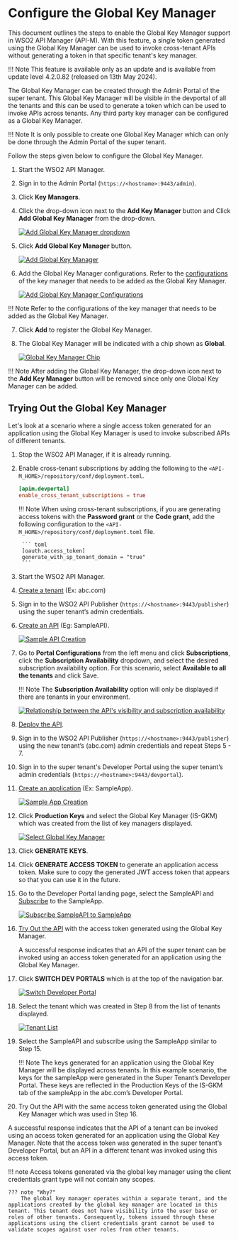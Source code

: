 # Configure the Global Key Manager

This document outlines the steps to enable the Global Key Manager support in WSO2 API Manager (API-M). With this feature, a single token generated using the Global Key Manager can be used to invoke cross-tenant APIs without generating a token in that specific tenant's key manager.

!!! Note
      This feature is available only as an update and is available from update level 4.2.0.82 (released on 13th May 2024).

The Global Key Manager can be created through the Admin Portal of the super tenant. This Global Key Manager will be visible in the devportal of all the tenants and this can be used to generate a token which can be used to invoke APIs across tenants. Any third party key manager can be configured as a Global Key Manager.

!!! Note
      It is only possible to create one Global Key Manager which can only be done through the Admin Portal of the super tenant.

Follow the steps given below to configure the Global Key Manager.

1. Start the WSO2 API Manager.

2. Sign in to the Admin Portal (`https://<hostname>:9443/admin`).

3. Click **Key Managers**.

4. Click the drop-down icon next to the **Add Key Manager** button and Click **Add Global Key Manager** from the drop-down.

    [![Add Global Key Manager dropdown]({{base_path}}/assets/img/administer/global-keymanager/add-global-key-manager-dropdown.png)]({{base_path}}/assets/img/administer/global-keymanager/add-global-key-manager-dropdown.png)

5. Click **Add Global Key Manager** button.

    [![Add Global Key Manager]({{base_path}}/assets/img/administer/global-keymanager/add-global-key-manager.png)]({{base_path}}/assets/img/administer/global-keymanager/add-global-key-manager.png)

6. Add the Global Key Manager configurations. Refer to the [configurations]({{base_path}}/administer/key-managers/overview/#configuring-key-managers-with-wso2-api-m) of the key manager that needs to be added as the Global Key Manager.

    [![Add Global Key Manager Configurations]({{base_path}}/assets/img/administer/global-keymanager/add-global-key-manager-configurations.png)]({{base_path}}/assets/img/administer/global-keymanager/add-global-key-manager-configurations.png)

!!! Note
      Refer to the configurations of the key manager that needs to be added as the Global Key Manager.

7. Click **Add** to register the Global Key Manager.

8. The Global Key Manager will be indicated with a chip shown as **Global**.

    [![Global Key Manager Chip]({{base_path}}/assets/img/administer/global-keymanager/global-key-manager-chip.png)]({{base_path}}/assets/img/administer/global-keymanager/global-key-manager-chip.png)

!!! Note
      After adding the Global Key Manager, the drop-down icon next to the **Add Key Manager** button will be removed since only one Global Key Manager can be added.

## Trying Out the Global Key Manager

Let's look at a scenario where a single access token generated for an application using the Global Key Manager is used to invoke subscribed APIs of different tenants.

1. Stop the WSO2 API Manager, if it is already running.

2. Enable cross-tenant subscriptions by adding the following to the `<API-M_HOME>/repository/conf/deployment.toml`.

    ``` toml 
    [apim.devportal]  
    enable_cross_tenant_subscriptions = true
    ```

    !!! Note
        When using cross-tenant subscriptions, if you are generating access tokens with the **Password grant** or the **Code grant**, add the following configuration to the `<API-M_HOME>/repository/conf/deployment.toml` file.

        ``` toml
        [oauth.access_token]
        generate_with_sp_tenant_domain = "true"
        ```

3. Start the WSO2 API Manager.

4. [Create a tenant]({{base_path}}/administer/multitenancy/managing-tenants/) (Ex: abc.com)

5. Sign in to the WSO2 API Publisher (`https://<hostname>:9443/publisher`) using the super tenant’s admin credentials.

6. [Create an API]({{base_path}}/design/create-api/create-rest-api/create-a-rest-api/) (Eg: SampleAPI).

    [![Sample API Creation]({{base_path}}/assets/img/administer/global-keymanager/sample-api-creation.png)]({{base_path}}/assets/img/administer/global-keymanager/sample-api-creation.png)

7. Go to **Portal Configurations** from the left menu and click **Subscriptions**, click the **Subscription Availability** dropdown, and select the desired subscription availability option. For this scenario, select **Available to all the tenants** and click Save.

    !!! Note
        The **Subscription Availability** option will only be displayed if there are tenants in your environment.

    [![Relationship between the API's visibility and subscription availability]({{base_path}}/assets/img/learn/api-subscription-availability.png)]({{base_path}}/assets/img/learn/api-subscription-availability.png)

8. [Deploy the API]({{base_path}}/deploy-and-publish/deploy-on-gateway/deploy-api/deploy-an-api/).

9. Sign in to the WSO2 API Publisher (`https://<hostname>:9443/publisher`) using the new tenant’s (abc.com) admin credentials and repeat Steps 5 - 7.

10. Sign in to the super tenant's Developer Portal using the super tenant’s admin credentials (`https://<hostname>:9443/devportal`).

11. [Create an application]({{base_path}}/consume/manage-application/create-application/) (Ex: SampleApp).

    [![Sample App Creation]({{base_path}}/assets/img/administer/global-keymanager/sample-app-creation.png)]({{base_path}}/assets/img/administer/global-keymanager/sample-app-creation.png)

12. Click **Production Keys** and select the Global Key Manager (IS-GKM) which was created from the list of key managers displayed.

    [![Select Global Key Manager]({{base_path}}/assets/img/administer/global-keymanager/select-global-key-manager.png)]({{base_path}}/assets/img/administer/global-keymanager/select-global-key-manager.png)

13. Click **GENERATE KEYS**.

14. Click **GENERATE ACCESS TOKEN** to generate an application access token. Make sure to copy the generated JWT access token that appears so that you can use it in the future.

15. Go to the Developer Portal landing page, select the SampleAPI and [Subscribe]({{base_path}}/consume/manage-subscription/subscribe-to-an-api/#subscribe-to-an-existing-application) to the SampleApp.

    [![Subscribe SampleAPI to SampleApp]({{base_path}}/assets/img/administer/global-keymanager/subscribe-sample-api-to-sample-app.png)]({{base_path}}/assets/img/administer/global-keymanager/subscribe-sample-api-to-sample-app.png)

16. [Try Out the API]({{base_path}}/consume/invoke-apis/invoke-apis-using-tools/invoke-an-api-using-the-integrated-api-console/) with the access token generated using the Global Key Manager.

    A successful response indicates that an API of the super tenant can be invoked using an access token generated for an application using the Global Key Manager.

17. Click **SWITCH DEV PORTALS** which is at the top of the navigation bar.

    [![Switch Developer Portal]({{base_path}}/assets/img/administer/global-keymanager/switch-dev-portal.png)]({{base_path}}/assets/img/administer/global-keymanager/switch-dev-portal.png)

18. Select the tenant which was created in Step 8 from the list of tenants displayed.

    [![Tenant List]({{base_path}}/assets/img/administer/global-keymanager/tenant-list.png)]({{base_path}}/assets/img/administer/global-keymanager/tenant-list.png)

19. Select the SampleAPI and subscribe using the SampleApp similar to Step 15.

    !!! Note
        The keys generated for an application using the Global Key Manager will be displayed across tenants. In this example scenario, the keys for the sampleApp were generated in the Super Tenant’s Developer Portal. These keys are reflected in the Production Keys of the IS-GKM tab of the sampleApp in the abc.com’s Developer Portal.

20. Try Out the API with the same access token generated using the Global Key Manager which was used in Step 16.

A successful response indicates that the API of a tenant can be invoked using an access token generated for an application using the Global Key Manager. Note that the access token was generated in the super tenant’s Developer Portal, but an API in a different tenant was invoked using this access token.

!!! note
    Access tokens generated via the global key manager using the client credentials grant type will not contain any scopes.

    ??? note "Why?"
        The global key manager operates within a separate tenant, and the applications created by the global key manager are located in this tenant. This tenant does not have visibility into the user base or roles of other tenants. Consequently, tokens issued through these applications using the client credentials grant cannot be used to validate scopes against user roles from other tenants.
